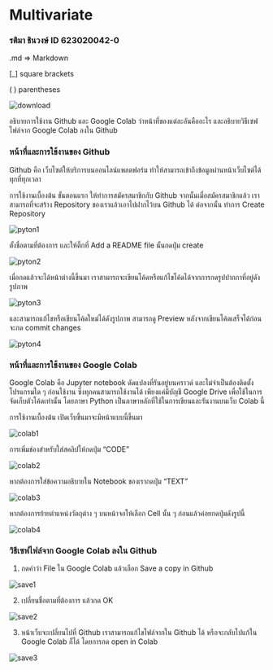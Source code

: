 # Multivariate

### รติมา ชินวงษ์ ID 623020042-0

.md => Markdown

[_] square brackets

( ) parentheses

![download](download.png)

อธิบายการใช้งาน Github และ Google Colab ว่าหน้าที่ของแต่ละอันคืออะไร และอธิบายวิธีเซฟไฟล์จาก Google Colab ลงใน Github

### หน้าที่และการใช้งานของ Github
Github คือ เว็บไซต์ให้บริการบนออนไลน์แพลตฟอร์ม ทำให้สามารถเข้าถึงข้อมูลผ่านหน้าเว็บไซต์ได้ทุกที่ทุกเวลา

การใช้งานเบื้องต้น
ขั้นตอนแรก ให้ทำการสมัครสมาชิกกับ Github จากนั้นเมื่อสมัครสมาชิกแล้ว เราสามารถที่จะสร้าง Repository ของเราแล้วเอาไปฝากไว้บน Github ได้
ต่อจากนั้น ทำการ Create Repository

![pyton1](pyton1.PNG)

ตั้งชื่อตามที่ต้องการ และให้ติ๊กที่ Add a README file นั้นกดปุ่ม create

![pyton2](pyton2.PNG)

เมื่อกดแล้วจะได้หน้าต่างนี้ขึ้นมา เราสามารถจะเขียนโค้ดหรือแก้ไขโค้ดได้จากการกดรูปปากกาที่อยู่ดังรูปภาพ

![pyton3](pyton3.PNG)

และสามารถแก้ไขหรือเขียนโค้ดใหม่ได้ดังรูปภาพ สามารถดู Preview หลังจากเขียนโค้ดเสร็จได้ก่อนจะกด commit changes

![pyton4](pyton4.PNG)


### หน้าที่และการใช้งานของ Google Colab
Google Colab คือ Jupyter notebook ดัดแปลงที่รันอยู่บนคราวด์ และไม่จำเป็นต้องติดตั้งโปรแกรมใด ๆ ก่อนใช้งาน ซึ่งทุกคนสามารถใช้งานได้ เพียงแค่มีบัญชี Google Drive เพื่อใช้ในการจัดเก็บตัวโค้ดเท่านั้น โดยภาษา Python เป็นภาษาหลักที่ใช้ในการเขียนและรันงานบนเว็บ Colab นี้

การใช้งานเบื้องต้น
เปิดเว็บขึ้นมาจะมีหน้าแบบนี้ขึ้นมา

![colab1](colab1.PNG)

การเพิ่มช่องสำหรับใส่สคลิปให้กดปุ่ม “CODE”

![colab2](colab2.png)

หากต้องการใส่ข้อความอธิบายใน Notebook ของเรากดปุ่ม “TEXT”

![colab3](colab3.png)

หากต้องการย้ายตำแหน่งวัตถุต่าง ๆ บนหน้าจอให้เลือก Cell นั้น ๆ ก่อนแล้วค่อยกดปุ่มดังรูปนี้

![colab4](colab4.png)

### วิธีเซฟไฟล์จาก Google Colab ลงใน Github
1. กดคำว่า File ใน Google Colab แล้วเลือก Save a copy in Github

![save1](save1.png)

2. เปลี่ยนชื่อตามที่ต้องการ แล้วกด OK

![save2](save2.PNG)

3. หน้าเว็บจะเปลี่ยนไปที่ Github เราสามารถแก้ไขไฟล์จากใน Github ได้ หรือจะกลับไปแก้ใน Google Colab ก็ได้ โดยการกด open in Colab

![save3](save3.PNG)
